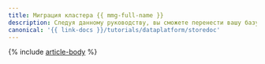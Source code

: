 ```yaml
---
title: Миграция кластера {{ mmg-full-name }}
description: Следуя данному руководству, вы сможете перенести вашу базу данных в кластер {{ mmg-name }}.
canonical: '{{ link-docs }}/tutorials/dataplatform/storedoc'
---
```


{% include [article-body](../../_tutorials/dataplatform/storedoc.md) %}
